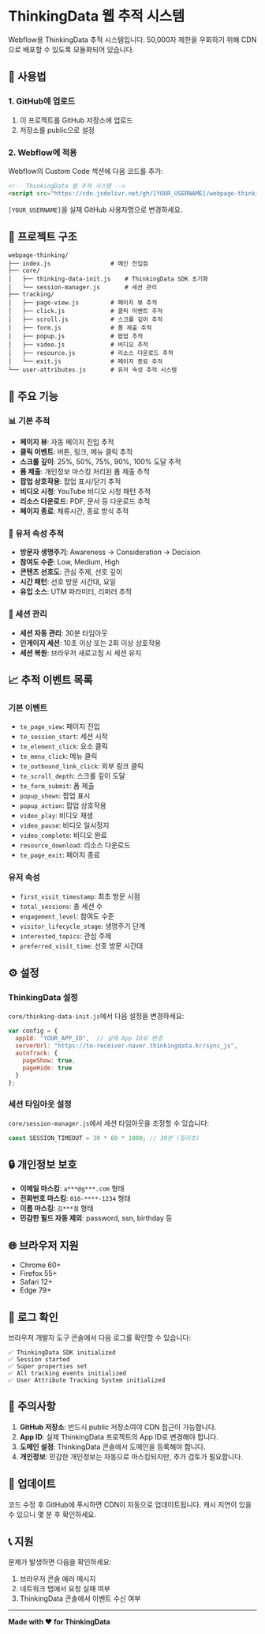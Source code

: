 # ThinkingData 웹 추적 시스템

Webflow용 ThinkingData 추적 시스템입니다. 50,000자 제한을 우회하기 위해 CDN으로 배포할 수 있도록 모듈화되어 있습니다.

## 🚀 사용법

### 1. GitHub에 업로드
1. 이 프로젝트를 GitHub 저장소에 업로드
2. 저장소를 public으로 설정

### 2. Webflow에 적용
Webflow의 Custom Code 섹션에 다음 코드를 추가:

```html
<!-- ThinkingData 웹 추적 시스템 -->
<script src="https://cdn.jsdelivr.net/gh/[YOUR_USERNAME]/webpage-thinking@main/index.js"></script>
```

`[YOUR_USERNAME]`을 실제 GitHub 사용자명으로 변경하세요.

## 📁 프로젝트 구조

```
webpage-thinking/
├── index.js                 # 메인 진입점
├── core/
│   ├── thinking-data-init.js    # ThinkingData SDK 초기화
│   └── session-manager.js       # 세션 관리
├── tracking/
│   ├── page-view.js         # 페이지 뷰 추적
│   ├── click.js             # 클릭 이벤트 추적
│   ├── scroll.js            # 스크롤 깊이 추적
│   ├── form.js              # 폼 제출 추적
│   ├── popup.js             # 팝업 추적
│   ├── video.js             # 비디오 추적
│   ├── resource.js          # 리소스 다운로드 추적
│   └── exit.js              # 페이지 종료 추적
└── user-attributes.js       # 유저 속성 추적 시스템
```

## 🔧 주요 기능

### 📊 기본 추적
- **페이지 뷰**: 자동 페이지 진입 추적
- **클릭 이벤트**: 버튼, 링크, 메뉴 클릭 추적
- **스크롤 깊이**: 25%, 50%, 75%, 90%, 100% 도달 추적
- **폼 제출**: 개인정보 마스킹 처리된 폼 제출 추적
- **팝업 상호작용**: 팝업 표시/닫기 추적
- **비디오 시청**: YouTube 비디오 시청 패턴 추적
- **리소스 다운로드**: PDF, 문서 등 다운로드 추적
- **페이지 종료**: 체류시간, 종료 방식 추적

### 👤 유저 속성 추적
- **방문자 생명주기**: Awareness → Consideration → Decision
- **참여도 수준**: Low, Medium, High
- **콘텐츠 선호도**: 관심 주제, 선호 깊이
- **시간 패턴**: 선호 방문 시간대, 요일
- **유입 소스**: UTM 파라미터, 리퍼러 추적

### 🔄 세션 관리
- **세션 자동 관리**: 30분 타임아웃
- **인게이지 세션**: 10초 이상 또는 2회 이상 상호작용
- **세션 복원**: 브라우저 새로고침 시 세션 유지

## 📈 추적 이벤트 목록

### 기본 이벤트
- `te_page_view`: 페이지 진입
- `te_session_start`: 세션 시작
- `te_element_click`: 요소 클릭
- `te_menu_click`: 메뉴 클릭
- `te_outbound_link_click`: 외부 링크 클릭
- `te_scroll_depth`: 스크롤 깊이 도달
- `te_form_submit`: 폼 제출
- `popup_shown`: 팝업 표시
- `popup_action`: 팝업 상호작용
- `video_play`: 비디오 재생
- `video_pause`: 비디오 일시정지
- `video_complete`: 비디오 완료
- `resource_download`: 리소스 다운로드
- `te_page_exit`: 페이지 종료

### 유저 속성
- `first_visit_timestamp`: 최초 방문 시점
- `total_sessions`: 총 세션 수
- `engagement_level`: 참여도 수준
- `visitor_lifecycle_stage`: 생명주기 단계
- `interested_topics`: 관심 주제
- `preferred_visit_time`: 선호 방문 시간대

## ⚙️ 설정

### ThinkingData 설정
`core/thinking-data-init.js`에서 다음 설정을 변경하세요:

```javascript
var config = {
  appId: "YOUR_APP_ID",  // 실제 App ID로 변경
  serverUrl: "https://te-receiver-naver.thinkingdata.kr/sync_js",
  autoTrack: {
    pageShow: true,
    pageHide: true
  }
};
```

### 세션 타임아웃 설정
`core/session-manager.js`에서 세션 타임아웃을 조정할 수 있습니다:

```javascript
const SESSION_TIMEOUT = 30 * 60 * 1000; // 30분 (밀리초)
```

## 🔒 개인정보 보호

- **이메일 마스킹**: `a***@g***.com` 형태
- **전화번호 마스킹**: `010-****-1234` 형태
- **이름 마스킹**: `김***철` 형태
- **민감한 필드 자동 제외**: password, ssn, birthday 등

## 🌐 브라우저 지원

- Chrome 60+
- Firefox 55+
- Safari 12+
- Edge 79+

## 📝 로그 확인

브라우저 개발자 도구 콘솔에서 다음 로그를 확인할 수 있습니다:

```
✅ ThinkingData SDK initialized
✅ Session started
✅ Super properties set
✅ All tracking events initialized
✅ User Attribute Tracking System initialized
```

## 🚨 주의사항

1. **GitHub 저장소**: 반드시 public 저장소여야 CDN 접근이 가능합니다.
2. **App ID**: 실제 ThinkingData 프로젝트의 App ID로 변경해야 합니다.
3. **도메인 설정**: ThinkingData 콘솔에서 도메인을 등록해야 합니다.
4. **개인정보**: 민감한 개인정보는 자동으로 마스킹되지만, 추가 검토가 필요합니다.

## 🔄 업데이트

코드 수정 후 GitHub에 푸시하면 CDN이 자동으로 업데이트됩니다. 캐시 지연이 있을 수 있으니 몇 분 후 확인하세요.

## 📞 지원

문제가 발생하면 다음을 확인하세요:

1. 브라우저 콘솔 에러 메시지
2. 네트워크 탭에서 요청 실패 여부
3. ThinkingData 콘솔에서 이벤트 수신 여부

---

**Made with ❤️ for ThinkingData** 